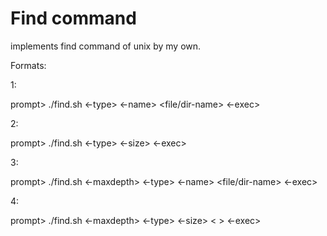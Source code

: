 # Find command

implements find command of unix by my own.

Formats:

1:

prompt> ./find.sh <path> <-type> <flag> <-name> <file/dir-name> <-exec> <command>
  
2:  

prompt> ./find.sh <path> <-type> <flag> <-size> <-exec> <command>

3:

prompt> ./find.sh <path> <-maxdepth><num> <-type> <flag> <-name> <file/dir-name> <-exec> <command>
  
4:  

prompt> ./find.sh <path> <-maxdepth><num> <-type> <flag> <-size> < > <-exec> <command>
